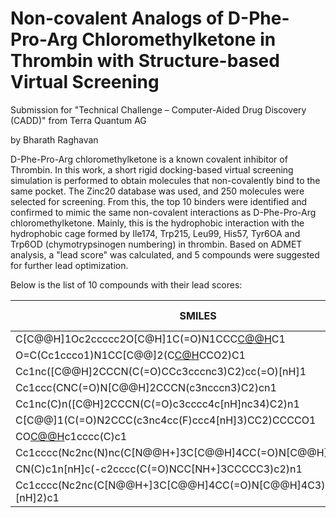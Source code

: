 # Non-covalent Analogs of D-Phe-Pro-Arg Chloromethylketone in Thrombin with Structure-based Virtual Screening 

Submission for "Technical Challenge – Computer-Aided Drug Discovery (CADD)" from Terra Quantum AG

by Bharath Raghavan

D-Phe-Pro-Arg chloromethylketone is a known covalent inhibitor of Thrombin. In this work, a short rigid docking-based virtual screening simulation is performed to obtain molecules that non-covalently bind to the same pocket. The Zinc20 database was used, and 250 molecules were selected for screening. From this, the top 10 binders were identified and confirmed to mimic the same non-covalent interactions as D-Phe-Pro-Arg chloromethylketone. Mainly, this is the hydrophobic interaction with the hydrophobic cage formed by Ile174, Trp215, Leu99, His57, Tyr6OA and Trp6OD (chymotrypsinogen numbering) in thrombin. Based on ADMET analysis, a "lead score" was calculated, and 5 compounds were suggested for further lead optimization.

Below is the list of 10 compounds with their lead scores:

| SMILES       | Lead Score |
|-------------------------------------------------------|----------|
| C[C@@H]1Oc2ccccc2O[C@H]1C(=O)N1CCC[C@@H](N2CCNC2=O)C1	| 0.918034 |
| O=C(Cc1ccco1)N1CC[C@@]2(C[C@H](Nc3ncccn3)CCO2)C1	| 0.897855 |
|	Cc1nc([C@@H]2CCCN(C(=O)CCc3cccnc3)C2)cc(=O)[nH]1	| 0.896795 |
|	Cc1ccc(CNC(=O)N[C@@H]2CCCN(c3ncccn3)C2)cn1	| 0.877063 |
|	Cc1nc(C)n([C@H]2CCCN(C(=O)c3cccc4c[nH]nc34)C2)n1 |	0.845674 |
|	C[C@@]1(C(=O)N2CCC(c3nc4cc(F)ccc4[nH]3)CC2)CCCCO1	| 0.844407 |
|	CO[C@@H](CNc1ncnc(N[C@@H]2CCC[NH2+]C2)n1)c1cccc(C)c1	| 0.790751 |
|	Cc1cccc(Nc2nc(N)nc(C[N@@H+]3C[C@@H]4CC(=O)N[C@@H]4C3)n2)c1	| 0.698908 |
|	CN(C)c1n[nH]c(-c2cccc(C(=O)NCC[NH+]3CCCCC3)c2)n1 |	0.695348 |
|	Cc1cccc(Nc2nc(C[N@@H+]3C[C@@H]4CC(=O)N[C@@H]4C3)nc(=N)[nH]2)c1	| 0.596646 |


